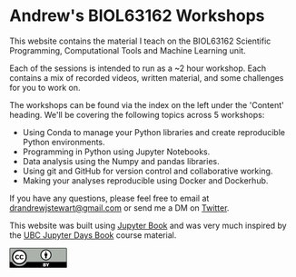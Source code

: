 Andrew's BIOL63162 Workshops
============================

This website contains the material I teach on the BIOL63162 Scientific Programming, Computational Tools and Machine Learning unit.

Each of the sessions is intended to run as a ~2 hour workshop. Each contains a mix of recorded videos, written material, and some challenges for you to work on.

The workshops can be found via the index on the left under the 'Content' heading. We'll be covering the following topics across 5 workshops:

   - Using Conda to manage your Python libraries and create reproducible Python environments.
   - Programming in Python using Jupyter Notebooks.
   - Data analysis using the Numpy and pandas libraries.
   - Using git and GitHub for version control and collaborative working.
   - Making your analyses reproducible using Docker and Dockerhub.

If you have any questions, please feel free to email at drandrewjstewart@gmail.com or send me a DM on [Twitter](https://twitter.com/ajstewart_lang).


This website was built using [Jupyter Book](https://jupyterbook.org/intro.html) and was very much inspired by the [UBC Jupyter Days Book](https://ubc-dsci.github.io/jupyterdays/index.html) course material.

![](by.png)

